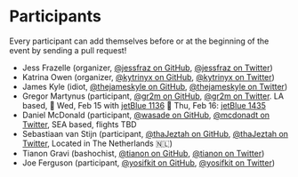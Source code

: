 # Participants

Every participant can add themselves before or at the beginning of the event by
sending a pull request!

- Jess Frazelle (organizer, [@jessfraz on GitHub](https://github.com/jessfraz), [@jessfraz on Twitter](https://twitter.com/jessfraz))
- Katrina Owen (organizer, [@kytrinyx on GitHub](https://github.com/kytrinyx),
  [@kytrinyx on Twitter](https://twitter.com/kytrinyx))
- James Kyle (idiot, [@thejameskyle on GitHub](https://github.com/thejameskyle), [@thejameskyle on Twitter](https://twitter.com/thejameskyle))
- Gregor Martynus (participant, [@gr2m on GitHub](https://github.com/gr2m/), [@gr2m on Twitter](https://twitter.com/gr2m/). LA based, 
🛫 Wed, Feb 15 with [jetBlue 1136](https://www.google.com/search?q=jetBlue+1136) 🛬 Thu, Feb 16: [jetBlue 1435](https://www.google.com/search?q=jetBlue+1435)
- Daniel McDonald (participant, [@wasade on GitHub](https://github.com/wasade), [@mcdonadt on Twitter](https://twitter.com/mcdonadt), SEA based, flights TBD
- Sebastiaan van Stijn (participant, [@thaJeztah on GitHub](https://github.com/thaJeztah), [@thaJeztah on Twitter](https://twitter.com/thaJeztah), Located in The Netherlands 🇳🇱)
- Tianon Gravi (bashochist, [@tianon on GitHub](https://github.com/tianon), [@tianon on Twitter](https://twitter.com/tianon))
- Joe Ferguson (participant, [@yosifkit on GitHub](https://github.com/yosifkit), [@yosifkit on Twitter](https://twitter.com/yosifkit))
